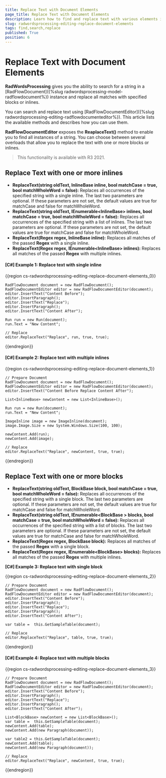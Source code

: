 ```yaml
---
title: Replace Text with Document Elements
page_title: Replace Text with Document Elements
description: Learn how to find and replace text with various elements in a document using WordsProcessing.
slug: radwordsprocessing-editing-replace-document-elements
tags: find,search,replace
published: True
position: 6
---
```


# Replace Text with Document Elements

**RadWordsProcessing** gives you the ability to search for a string in a [RadFlowDocument]({%slug radwordsprocessing-model-radflowdocument%}) instance and replace all matches with specified blocks or inlines. 

You can search and replace text  using [RadFlowDocumentEditor]({%slug radwordsprocessing-editing-radflowdocumenteditor%}). This article lists the available methods and describes how you can use them.

**RadFlowDocumentEditor** exposes the **ReaplaceText()** method to enable you to find all instances of a string. You can choose between several overloads that allow you to replace the text with one or more blocks or inlines. 

> This functionality is available with R3 2021.


## Replace Text with one or more inlines

* __ReplaceText(string oldText, InlineBase inline, bool matchCase = true, bool matchWholeWord = false):__ Replaces all occurrences of the specified string with a single inline. The last two parameters are optional. If these parameters are not set, the default values are true for matchCase and false for matchWholeWord.
* __ReplaceText(string oldText, IEnumerable\<InlineBase\> inlines, bool matchCase = true, bool matchWholeWord = false):__ Replaces all occurrences of the specified string with a list of inlines. The last two parameters are optional. If these parameters are not set, the default values are true for matchCase and false for matchWholeWord.
* __ReplaceText(Regex regex, InlineBase inline):__ Replaces all matches of the passed **Regex** with a single inline. 
* __ReplaceText(Regex regex, IEnumerable\<InlineBase\> inlines):__ Replaces all matches of the passed **Regex** with multiple inlines. 

#### **[C#] Example 1: Replace text with single inline**

{{region cs-radwordsprocessing-editing-replace-document-elements_0}}

    RadFlowDocument document = new RadFlowDocument();
    RadFlowDocumentEditor editor = new RadFlowDocumentEditor(document);
    editor.InsertText("Content Before");
    editor.InsertParagraph();
    editor.InsertText("Replace");
    editor.InsertParagraph();
    editor.InsertText("Content After");

    Run run = new Run(document);
    run.Text = "New Content";

    // Replace 
    editor.ReplaceText("Replace", run, true, true);

{{endregion}}

#### **[C#] Example 2: Replace text with multiple inlines**

{{region cs-radwordsprocessing-editing-replace-document-elements_1}}

	// Prepare Document
    RadFlowDocument document = new RadFlowDocument();
    RadFlowDocumentEditor editor = new RadFlowDocumentEditor(document);
    editor.InsertText("Content Before Replace Content After");

    List<InlineBase> newContent = new List<InlineBase>();

    Run run = new Run(document);
    run.Text = "New Content";

    ImageInline image = new ImageInline(document);
    image.Image.Size = new System.Windows.Size(100, 100);

    newContent.Add(run);
    newContent.Add(image);

    // Replace
    editor.ReplaceText("Replace", newContent, true, true);

{{endregion}}

## Replace Text with one or more blocks 

* __ReplaceText(string oldText, BlockBase block, bool matchCase = true, bool matchWholeWord = false):__ Replaces all occurrences of the specified string with a single block. The last two parameters are optional. If these parameters are not set, the default values are true for matchCase and false for matchWholeWord.
* __ReplaceText(string oldText, IEnumerable\<BlockBase \> blocks, bool matchCase = true, bool matchWholeWord = false):__ Replaces all occurrences of the specified string with a list of blocks. The last two parameters are optional. If these parameters are not set, the default values are true for matchCase and false for matchWholeWord.
* __ReplaceText(Regex regex, BlockBase block):__ Replaces all matches of the passed **Regex** with a single block. 
* __ReplaceText(Regex regex, IEnumerable\<BlockBase\> blocks):__ Replaces all matches of the passed **Regex** with multiple inlines. 

**[C#] Example 3: Replace text with single block**

{{region cs-radwordsprocessing-editing-replace-document-elements_2}}

    // Prepare Document
    RadFlowDocument document = new RadFlowDocument();
    RadFlowDocumentEditor editor = new RadFlowDocumentEditor(document);
    editor.InsertText("Content Before");
    editor.InsertParagraph();
    editor.InsertText("Replace");
    editor.InsertParagraph();
    editor.InsertText("Content After");

    var table =  this.GetSampleTable(document);

    // Replace
    editor.ReplaceText("Replace", table, true, true);

{{endregion}}

#### **[C#] Example 4: Replace text with multiple blocks**

{{region cs-radwordsprocessing-editing-replace-document-elements_3}}

    // Prepare Document
    RadFlowDocument document = new RadFlowDocument();
    RadFlowDocumentEditor editor = new RadFlowDocumentEditor(document);
    editor.InsertText("Content Before");
    editor.InsertParagraph();
    editor.InsertText("Replace");
    editor.InsertParagraph();
    editor.InsertText("Content After");

	List<BlockBase> newContent = new List<BlockBase>();
    var table =  this.GetSampleTable(document);
    newContent.Add(table);
    newContent.Add(new Paragraph(document));
    
    var table2 = this.GetSampleTable(document);
    newContent.Add(table);
    newContent.Add(new Paragraph(document));
     
    // Replace
    editor.ReplaceText("Replace", newContent, true, true);
{{endregion}}

